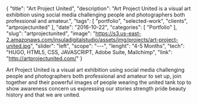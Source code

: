 {
    "title": "Art Project United",
    "description": "Art Project United is a visual art exhibition using social media challenging people and photographers both professional and amateur.",
    "tags": [ "portfolio", "selected-work", "clients", "artprojectunited" ],
    "date": "2016-10-22",
    "categories": [
        "Portfolio"
    ],
    "slug": "artprojectunited",
    "image": "https://s3.us-east-2.amazonaws.com/insuladigitalstudio/assets/img/projects/art-project-united.jpg",
    "slider": "left",
    "scope": "---",
    "lenght": "4-5 Months",
    "tech": "HUGO, HTML5, CSS, JAVASCRIPT, Adobe Suite, Mailchimp",
    "link": "http://artprojectunited.com/"
}

Art Project United is a visual art exhibition using social media challenging people and photographers both professional and amateur to set up, join together and their powerful images of people wearing the united tank top to show awareness concern us expressing our stories strength pride beauty history and that we are united.
